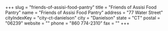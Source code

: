 +++
slug = "friends-of-assisi-food-pantry"
title = "Friends of Assisi Food Pantry"
name = "Friends of Assisi Food Pantry"
address = "77 Water Street"
cityIndexKey = "city-ct-danielson"
city = "Danielson"
state = "CT"
postal = "06239"
website = ""
phone = "860 774-2310"
fax = ""
+++

